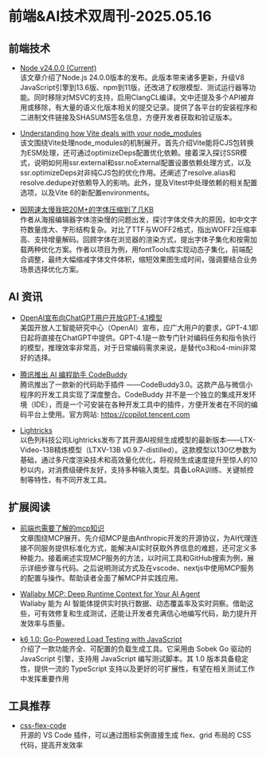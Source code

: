 # 前端&AI技术双周刊-2025.05.16

## 前端技术
- [Node v24.0.0 (Current)](https://nodejs.org/en/blog/release/v24.0.0)
<br>该文章介绍了Node.js 24.0.0版本的发布。此版本带来诸多更新，升级V8 JavaScript引擎到13.6版、npm到11版，还改进了权限模型、测试运行器等功能。同时移除对MSVC的支持，启用ClangCL编译。文中还提及多个API被弃用或移除，有大量的语义化版本相关的提交记录。提供了各平台的安装程序和二进制文件链接及SHASUMS签名信息，方便开发者获取和验证版本。

- [Understanding how Vite deals with your node_modules](https://dev.to/jinjiang/understanding-how-vite-deals-with-your-nodemodules-3pdf)
<br>该文围绕Vite处理node_modules的机制展开。首先介绍Vite能将CJS包转换为ESM处理，还可通过optimizeDeps配置优化依赖。接着深入探讨SSR模式，说明如何用ssr.external和ssr.noExternal配置设置依赖处理方式，以及ssr.optimizeDeps对非纯CJS包的优化作用。还阐述了resolve.alias和resolve.dedupe对依赖导入的影响。此外，提及Vitest中处理依赖的相关配置选项，以及Vite 6的新配置environments。

- [因网速太慢我把20M+的字体压缩到了几KB](https://juejin.cn/post/7490337281866317836)
<br>作者从海报编辑器字体渲染慢的问题出发，探讨字体文件大的原因，如中文字符数量庞大、字形结构复杂。对比了TTF与WOFF2格式，指出WOFF2压缩率高、支持增量解码。回顾字体在浏览器的渲染方式，提出字体子集化和按需加载两种优化方案。作者以项目为例，用fontTools库实现动态子集化，前端配合调整，最终大幅缩减字体文件体积，缩短效果图生成时间，强调要结合业务场景选择优化方案。

## AI 资讯
- [OpenAI宣布向ChatGPT用户开放GPT-4.1模型](https://mp.weixin.qq.com/s/_u8Dp8xwcXUvTNfUYSH1WA)
<br>美国开放人工智能研究中心（OpenAI）宣布，应广大用户的要求，GPT-4.1即日起将直接在ChatGPT中提供。GPT-4.1是一款专门针对编码任务和指令执行的模型，推理效率非常高，对于日常编码需求来说，是替代o3和o4-mini非常好的选择。

- [腾讯推出 AI 编程助手 CodeBuddy](https://baijiahao.baidu.com/s?id=1832061162359584226&wfr=spider&for=pc)
<br>腾讯推出了一款新的代码助手插件 ——CodeBuddy3.0。这款产品与微信小程序的开发工具实现了深度整合。CodeBuddy 并不是一个独立的集成开发环境（IDE），而是一个可安装在各种开发工具中的插件，方便开发者在不同的编码平台上使用。官方网站: https://copilot.tencent.com

- [Lightricks](https://www.lightricks.com/)
<br>以色列科技公司Lightricks发布了其开源AI视频生成模型的最新版本——LTX-Video-13B精炼模型（LTXV-13B v0.9.7-distilled）。这款模型以130亿参数为基础，通过多尺度渲染技术和高效量化优化，将视频生成速度提升至惊人的10秒以内，对消费级硬件友好，支持多种输入类型。具备LoRA训练、关键帧控制等特性，有不同开发工具。

## 扩展阅读
- [前端也需要了解的mcp知识](https://juejin.cn/post/7495598591488016394)
<br>文章围绕MCP展开。先介绍MCP是由Anthropic开发的开源协议，为AI代理连接不同服务提供标准化方式，能解决AI实时获取外界信息的难题，还可定义多种能力。接着阐述实现MCP服务的方法，以时间工具和GitHub搜索为例，展示详细步骤与代码。之后说明测试方式及在vscode、nextjs中使用MCP服务的配置与操作。帮助读者全面了解MCP并实践应用。
  
- [Wallaby MCP: Deep Runtime Context for Your AI Agent](https://wallabyjs.com/blog/wallaby-mcp.html?utm_source=cooperpress&utm_medium=javascriptweekly&utm_content=javascriptweekly)
<br>Wallaby 能为 AI 智能体提供实时执行数据、动态覆盖率及实时洞察。借助这些，可有效修复和生成测试，还能让开发者充满信心地编写代码，助力提升开发效率与质量。

- [k6 1.0: Go-Powered Load Testing with JavaScript](https://javascriptweekly.com/link/169091/web)
<br>介绍了一款功能齐全、可配置的负载生成工具。它采用由 Sobek Go 驱动的 JavaScript 引擎，支持用 JavaScript 编写测试脚本。其 1.0 版本具备稳定性，提供一流的 TypeScript 支持以及更好的可扩展性，有望在相关测试工作中发挥重要作用

## 工具推荐
- [css-flex-code](https://github.com/xutao-o/css-flex-code)
<br>开源的 VS Code 插件，可以通过图标实例直接生成 flex、grid 布局的 CSS 代码，提高开发效率

